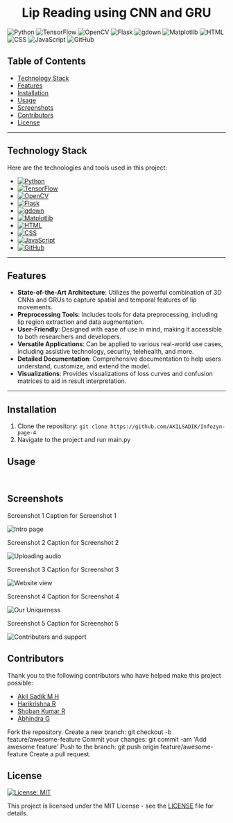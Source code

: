  <h1 align="center">Lip Reading using CNN and GRU</h1>

<!-- Badges -->
<p align="center">
  
![Python](https://img.shields.io/badge/Python-3.8%20%7C%203.9-blue?logo=python)
![TensorFlow](https://img.shields.io/badge/TensorFlow-2.5-orange?logo=tensorflow)
![OpenCV](https://img.shields.io/badge/OpenCV-4.5-red?logo=opencv)
![Flask](https://img.shields.io/badge/Flask-2.0-green?logo=flask)
![gdown](https://img.shields.io/badge/gdown-3.13.0-blueviolet)
![Matplotlib](https://img.shields.io/badge/Matplotlib-3.4.2-yellow)
![HTML](https://img.shields.io/badge/HTML-5-red?logo=html5)
![CSS](https://img.shields.io/badge/CSS-3-blue?logo=css3)
![JavaScript](https://img.shields.io/badge/JavaScript-ES6-yellow?logo=javascript)
![GitHub](https://img.shields.io/badge/GitHub-black?logo=github)

</p>

## Table of Contents

- [Technology Stack](#TechnologyStack)
- [Features](#features)
- [Installation](#installation)
- [Usage](#usage)
- [Screenshots](#Screenshots)
- [Contributors](#contributors)
- [License](#license)

---

## Technology Stack

Here are the technologies and tools used in this project:

- [![Python](https://img.shields.io/badge/Python-3.8%20%7C%203.9-blue?logo=python)](https://www.python.org/)
- [![TensorFlow](https://img.shields.io/badge/TensorFlow-2.5-orange?logo=tensorflow)](https://www.tensorflow.org/)
- [![OpenCV](https://img.shields.io/badge/OpenCV-4.5-red?logo=opencv)](https://opencv.org/)
- [![Flask](https://img.shields.io/badge/Flask-2.0-green?logo=flask)](https://flask.palletsprojects.com/en/2.0.x/)
- [![gdown](https://img.shields.io/badge/gdown-3.13.0-blueviolet)](https://github.com/wkentaro/gdown)
- [![Matplotlib](https://img.shields.io/badge/Matplotlib-3.4.2-yellow)](https://matplotlib.org/)
- [![HTML](https://img.shields.io/badge/HTML-5-red?logo=html5)](https://developer.mozilla.org/en-US/docs/Web/HTML)
- [![CSS](https://img.shields.io/badge/CSS-3-blue?logo=css3)](https://developer.mozilla.org/en-US/docs/Web/CSS)
- [![JavaScript](https://img.shields.io/badge/JavaScript-ES6-yellow?logo=javascript)](https://developer.mozilla.org/en-US/docs/Web/JavaScript)
- [![GitHub](https://img.shields.io/badge/GitHub-black?logo=github)](https://github.com/)

---

## Features

- **State-of-the-Art Architecture**: Utilizes the powerful combination of 3D CNNs and GRUs to capture spatial and temporal features of lip movements.
- **Preprocessing Tools**: Includes tools for data preprocessing, including lip region extraction and data augmentation.
- **User-Friendly**: Designed with ease of use in mind, making it accessible to both researchers and developers.
- **Versatile Applications**: Can be applied to various real-world use cases, including assistive technology, security, telehealth, and more.
- **Detailed Documentation**: Comprehensive documentation to help users understand, customize, and extend the model.
- **Visualizations**: Provides visualizations of loss curves and confusion matrices to aid in result interpretation.

---

<!-- Installation -->
## Installation

1. Clone the repository: `git clone https://github.com/AKILSADIK/Infozyn-page-4`
2. Navigate to the project and run main.py

<!-- Usage -->
## Usage


```bash

```

```bash

```

<!-- Screenshots -->
## Screenshots

Screenshot 1
Caption for Screenshot 1

![Intro page](https://github.com/AKILSADIK/IBM-HACK-CHALLENGE/assets/113614113/80937fef-a483-4ca5-b900-74a3dff69917)



Screenshot 2
Caption for Screenshot 2

![Uploading audio](https://github.com/AKILSADIK/IBM-HACK-CHALLENGE/assets/113614113/98dacbae-103d-4b39-a4e5-1d0e9e1d5367)


Screenshot 3
Caption for Screenshot 3

![Website view](https://github.com/AKILSADIK/Infozyn-page-4/assets/113614113/16617990-0a4d-4489-8cb2-0f1a2e3a1b1c)


Screenshot 4
Caption for Screenshot 4

![Our Uniqueness](https://github.com/AKILSADIK/Infozyn-page-4/assets/113614113/90f09294-3f9e-4530-b422-8c6afdee4b72)

Screenshot 5
Caption for Screenshot 5

![Contributers and support](https://github.com/AKILSADIK/Infozyn-page-4/assets/113614113/8581a66d-2989-4f44-88a5-b6302e261b55)


<!-- Contributing -->
## Contributors

Thank you to the following contributors who have helped make this project possible:

- [Akil Sadik M H](https://github.com/AKILSADIK)
- [Harikrishna R](https://github.com/Rharikrishna02)
- [Shoban Kumar R](https://github.com/shobhanoffl)
- [Abhindra G](https://github.com/Abhindra123)


Fork the repository.
Create a new branch: git checkout -b feature/awesome-feature
Commit your changes: git commit -am 'Add awesome feature'
Push to the branch: git push origin feature/awesome-feature
Create a pull request.

## License

[![License: MIT](https://img.shields.io/badge/License-MIT-yellow.svg)](https://opensource.org/licenses/MIT)

This project is licensed under the MIT License - see the [LICENSE](LICENSE) file for details.



